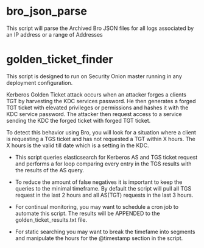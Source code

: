 # bro_json_parse
This script will parse the Archived Bro JSON files for all logs associated by an IP address or a range of Addresses

# golden_ticket_finder
This script is designed to run on Security Onion master running in any deployment configuration.  

Kerberos Golden Ticket attack occurs when an attacker forges a clients TGT by harvesting the KDC services password.  He then generates a forged TGT ticket with elevated privileges or permissions and hashes it with the KDC service password.  The attacker then request access to a service sending the KDC the forged ticket with forged TGT ticket.

To detect this behavior using Bro, you will look for a situation where a client is requesting a TGS ticket and has not requested a TGT within X hours.  The X hours is the valid till date which is a setting in the KDC.

* This script queries elasticsearch for Kerberos AS and TGS ticket request and performs a for loop comparing every entry in the TGS results with the results of the AS query.

* To reduce the amount of false negatives it is important to keep the queries to the minimal timeframe.  By default the script will pull all TGS request in the last 2 hours and all AS(TGT) requests in the last 3 hours.  

* For continual monitoring, you may want to schedule a cron job to automate this script.  The results will be APPENDED to the golden_ticket_results.txt file.  

* For static searching you may want to break the timefame into segments and manipulate the hours for the @timestamp section in the script. 
